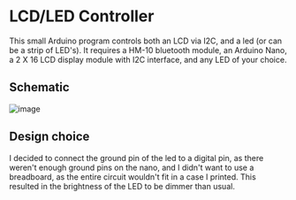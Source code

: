 # LCD/LED Controller
This small Arduino program controls both an LCD via I2C, and a led (or can be a strip of LED's). It requires a HM-10 bluetooth module, an Arduino Nano, a 2 X 16 LCD display module with I2C interface, and any LED of your choice.

## Schematic
![image](https://github.com/max-baydoun/led-and-lcd-controller/assets/144291500/40e1431a-0473-4615-a83d-e6a54d18bbf3)

## Design choice
I decided to connect the ground pin of the led to a digital pin, as there weren't enough ground pins on the nano, and I didn't want to use a breadboard, as the entire circuit wouldn't fit in a case I printed. This resulted in the brightness of the LED to be dimmer than usual.

